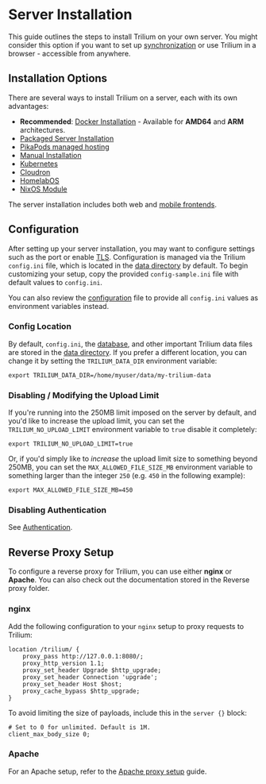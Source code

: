 # Server Installation
This guide outlines the steps to install Trilium on your own server. You might consider this option if you want to set up [synchronization](Synchronization.md) or use Trilium in a browser - accessible from anywhere.

## Installation Options

There are several ways to install Trilium on a server, each with its own advantages:

*   **Recommended**: [Docker Installation](Server%20Installation/1.%20Installing%20the%20server/Using%20Docker.md) - Available for **AMD64** and **ARM** architectures.
*   [Packaged Server Installation](Server%20Installation/1.%20Installing%20the%20server/Packaged%20version%20for%20Linux.md)
*   [PikaPods managed hosting](https://www.pikapods.com/pods?run=trilium-next)
*   [Manual Installation](Server%20Installation/1.%20Installing%20the%20server/Manually.md)
*   [Kubernetes](Server%20Installation/1.%20Installing%20the%20server/Using%20Kubernetes.md)
*   [Cloudron](https://www.cloudron.io/store/com.github.trilium.cloudronapp.html)
*   [HomelabOS](https://homelabos.com/docs/software/trilium/)
*   [NixOS Module](Server%20Installation/1.%20Installing%20the%20server/On%20NixOS.md)

The server installation includes both web and [mobile frontends](Mobile%20Frontend.md).

## Configuration

After setting up your server installation, you may want to configure settings such as the port or enable [TLS](Server%20Installation/TLS%20Configuration.md). Configuration is managed via the Trilium `config.ini` file, which is located in the [data directory](Data%20directory.md) by default. To begin customizing your setup, copy the provided `config-sample.ini` file with default values to `config.ini`.

You can also review the [configuration](../Advanced%20Usage/Configuration%20\(config.ini%20or%20e.md) file to provide all `config.ini` values as environment variables instead.

### Config Location

By default, `config.ini`, the [database](../Advanced%20Usage/Database.md), and other important Trilium data files are stored in the [data directory](Data%20directory.md). If you prefer a different location, you can change it by setting the `TRILIUM_DATA_DIR` environment variable:

```
export TRILIUM_DATA_DIR=/home/myuser/data/my-trilium-data
```

### Disabling / Modifying the Upload Limit

If you're running into the 250MB limit imposed on the server by default, and you'd like to increase the upload limit, you can set the `TRILIUM_NO_UPLOAD_LIMIT` environment variable to `true` disable it completely:

```
export TRILIUM_NO_UPLOAD_LIMIT=true 
```

Or, if you'd simply like to _increase_ the upload limit size to something beyond 250MB, you can set the `MAX_ALLOWED_FILE_SIZE_MB` environment variable to something larger than the integer `250` (e.g. `450` in the following example):

```
export MAX_ALLOWED_FILE_SIZE_MB=450
```

### Disabling Authentication

See <a class="reference-link" href="Server%20Installation/Authentication.md">Authentication</a>.

## Reverse Proxy Setup

To configure a reverse proxy for Trilium, you can use either **nginx** or **Apache**. You can also check out the documentation stored in the Reverse proxy folder.

### nginx

Add the following configuration to your `nginx` setup to proxy requests to Trilium:

```
location /trilium/ {
    proxy_pass http://127.0.0.1:8080/;
    proxy_http_version 1.1;
    proxy_set_header Upgrade $http_upgrade;
    proxy_set_header Connection 'upgrade';
    proxy_set_header Host $host;
    proxy_cache_bypass $http_upgrade;
}
```

To avoid limiting the size of payloads, include this in the `server {}` block:

```
# Set to 0 for unlimited. Default is 1M.
client_max_body_size 0;
```

### Apache

For an Apache setup, refer to the [Apache proxy setup](Server%20Installation/2.%20Reverse%20proxy/Apache.md) guide.
